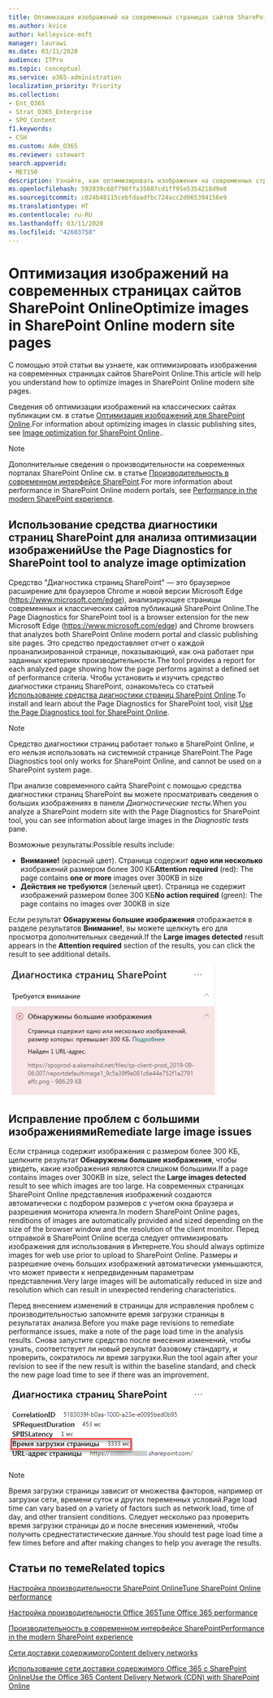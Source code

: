 ```yaml
---
title: Оптимизация изображений на современных страницах сайтов SharePoint Online
ms.author: kvice
author: kelleyvice-msft
manager: laurawi
ms.date: 03/11/2020
audience: ITPro
ms.topic: conceptual
ms.service: o365-administration
localization_priority: Priority
ms.collection:
- Ent_O365
- Strat_O365_Enterprise
- SPO_Content
f1.keywords:
- CSH
ms.custom: Adm_O365
ms.reviewer: sstewart
search.appverid:
- MET150
description: Узнайте, как оптимизировать изображения на современных страницах сайтов SharePoint Online.
ms.openlocfilehash: 592839c68f790ffa35887cd1ff95e5354218d9e8
ms.sourcegitcommit: c024b48115cebfdaadfbc724acc2d065394156e9
ms.translationtype: HT
ms.contentlocale: ru-RU
ms.lasthandoff: 03/11/2020
ms.locfileid: "42603758"
---
```

# <a name="optimize-images-in-sharepoint-online-modern-site-pages"></a><span data-ttu-id="5aa20-103">Оптимизация изображений на современных страницах сайтов SharePoint Online</span><span class="sxs-lookup"><span data-stu-id="5aa20-103">Optimize images in SharePoint Online modern site pages</span></span>

<span data-ttu-id="5aa20-104">С помощью этой статьи вы узнаете, как оптимизировать изображения на современных страницах сайтов SharePoint Online.</span><span class="sxs-lookup"><span data-stu-id="5aa20-104">This article will help you understand how to optimize images in SharePoint Online modern site pages.</span></span>

<span data-ttu-id="5aa20-105">Сведения об оптимизации изображений на классических сайтах публикации см. в статье [Оптимизация изображений для SharePoint Online](image-optimization-for-sharepoint-online.md).</span><span class="sxs-lookup"><span data-stu-id="5aa20-105">For information about optimizing images in classic publishing sites, see [Image optimization for SharePoint Online](image-optimization-for-sharepoint-online.md)..</span></span>

>[!NOTE]
><span data-ttu-id="5aa20-106">Дополнительные сведения о производительности на современных порталах SharePoint Online см. в статье [Производительность в современном интерфейсе SharePoint](https://docs.microsoft.com/sharepoint/modern-experience-performance).</span><span class="sxs-lookup"><span data-stu-id="5aa20-106">For more information about performance in SharePoint Online modern portals, see [Performance in the modern SharePoint experience](https://docs.microsoft.com/sharepoint/modern-experience-performance).</span></span>

## <a name="use-the-page-diagnostics-for-sharepoint-tool-to-analyze-image-optimization"></a><span data-ttu-id="5aa20-107">Использование средства диагностики страниц SharePoint для анализа оптимизации изображений</span><span class="sxs-lookup"><span data-stu-id="5aa20-107">Use the Page Diagnostics for SharePoint tool to analyze image optimization</span></span>

<span data-ttu-id="5aa20-108">Средство "Диагностика страниц SharePoint" — это браузерное расширение для браузеров Chrome и новой версии Microsoft Edge (https://www.microsoft.com/edge), анализирующее страницы современных и классических сайтов публикаций SharePoint Online.</span><span class="sxs-lookup"><span data-stu-id="5aa20-108">The Page Diagnostics for SharePoint tool is a browser extension for the new Microsoft Edge (https://www.microsoft.com/edge) and Chrome browsers that analyzes both SharePoint Online modern portal and classic publishing site pages.</span></span> <span data-ttu-id="5aa20-109">Это средство предоставляет отчет о каждой проанализированной странице, показывающий, как она работает при заданных критериях производительности.</span><span class="sxs-lookup"><span data-stu-id="5aa20-109">The tool provides a report for each analyzed page showing how the page performs against a defined set of performance criteria.</span></span> <span data-ttu-id="5aa20-110">Чтобы установить и изучить средство диагностики страниц SharePoint, ознакомьтесь со статьей [Использование средства диагностики страниц SharePoint Online](page-diagnostics-for-spo.md).</span><span class="sxs-lookup"><span data-stu-id="5aa20-110">To install and learn about the Page Diagnostics for SharePoint tool, visit [Use the Page Diagnostics tool for SharePoint Online](page-diagnostics-for-spo.md).</span></span>

>[!NOTE]
><span data-ttu-id="5aa20-111">Средство диагностики страниц работает только в SharePoint Online, и его нельзя использовать на системной странице SharePoint.</span><span class="sxs-lookup"><span data-stu-id="5aa20-111">The Page Diagnostics tool only works for SharePoint Online, and cannot be used on a SharePoint system page.</span></span>

<span data-ttu-id="5aa20-112">При анализе современного сайта SharePoint с помощью средства диагностики страниц SharePoint вы можете просматривать сведения о больших изображениях в панели _Диагностические тесты_.</span><span class="sxs-lookup"><span data-stu-id="5aa20-112">When you analyze a SharePoint modern site with the Page Diagnostics for SharePoint tool, you can see information about large images in the _Diagnostic tests_ pane.</span></span>

<span data-ttu-id="5aa20-113">Возможные результаты:</span><span class="sxs-lookup"><span data-stu-id="5aa20-113">Possible results include:</span></span>

- <span data-ttu-id="5aa20-114">**Внимание!** (красный цвет). Страница содержит **одно или несколько** изображений размером более 300 КБ</span><span class="sxs-lookup"><span data-stu-id="5aa20-114">**Attention required** (red): The page contains **one or more** images over 300KB in size</span></span>
- <span data-ttu-id="5aa20-115">**Действия не требуются** (зеленый цвет). Страница не содержит изображений размером более 300 КБ</span><span class="sxs-lookup"><span data-stu-id="5aa20-115">**No action required** (green): The page contains no images over 300KB in size</span></span>

<span data-ttu-id="5aa20-116">Если результат **Обнаружены большие изображения** отображается в разделе результатов **Внимание!**, вы можете щелкнуть его для просмотра дополнительных сведений.</span><span class="sxs-lookup"><span data-stu-id="5aa20-116">If the **Large images detected** result appears in the **Attention required** section of the results, you can click the result to see additional details.</span></span>

![Результаты средства диагностики страниц](media/modern-portal-optimization/pagediag-large-images.png)

## <a name="remediate-large-image-issues"></a><span data-ttu-id="5aa20-118">Исправление проблем с большими изображениями</span><span class="sxs-lookup"><span data-stu-id="5aa20-118">Remediate large image issues</span></span>

<span data-ttu-id="5aa20-119">Если страница содержит изображения с размером более 300 КБ, щелкните результат **Обнаружены большие изображения**, чтобы увидеть, какие изображения являются слишком большими.</span><span class="sxs-lookup"><span data-stu-id="5aa20-119">If a page contains images over 300KB in size, select the **Large images detected** result to see which images are too large.</span></span> <span data-ttu-id="5aa20-120">На современных страницах SharePoint Online представления изображений создаются автоматически с подбором размеров с учетом окна браузера и разрешения монитора клиента.</span><span class="sxs-lookup"><span data-stu-id="5aa20-120">In modern SharePoint Online pages, renditions of images are automatically provided and sized depending on the size of the browser window and the resolution of the client monitor.</span></span> <span data-ttu-id="5aa20-121">Перед отправкой в SharePoint Online всегда следует оптимизировать изображения для использования в Интернете.</span><span class="sxs-lookup"><span data-stu-id="5aa20-121">You should always optimize images for web use prior to upload to SharePoint Online.</span></span> <span data-ttu-id="5aa20-122">Размеры и разрешение очень больших изображений автоматически уменьшаются, что может привести к непредвиденным параметрам представления.</span><span class="sxs-lookup"><span data-stu-id="5aa20-122">Very large images will be automatically reduced in size and resolution which can result in unexpected rendering characteristics.</span></span>

<span data-ttu-id="5aa20-123">Перед внесением изменений в страницы для исправления проблем с производительностью запомните время загрузки страницы в результатах анализа.</span><span class="sxs-lookup"><span data-stu-id="5aa20-123">Before you make page revisions to remediate performance issues, make a note of the page load time in the analysis results.</span></span> <span data-ttu-id="5aa20-124">Снова запустите средство после внесения изменений, чтобы узнать, соответствует ли новый результат базовому стандарту, и проверить, сократилось ли время загрузки.</span><span class="sxs-lookup"><span data-stu-id="5aa20-124">Run the tool again after your revision to see if the new result is within the baseline standard, and check the new page load time to see if there was an improvement.</span></span>

![Анализ времени загрузки страницы](media/modern-portal-optimization/pagediag-page-load-time.png)

>[!NOTE]
><span data-ttu-id="5aa20-126">Время загрузки страницы зависит от множества факторов, например от загрузки сети, времени суток и других переменных условий.</span><span class="sxs-lookup"><span data-stu-id="5aa20-126">Page load time can vary based on a variety of factors such as network load, time of day, and other transient conditions.</span></span> <span data-ttu-id="5aa20-127">Следует несколько раз проверить время загрузки страницы до и после внесения изменений, чтобы получить среднестатистические данные.</span><span class="sxs-lookup"><span data-stu-id="5aa20-127">You should test page load time a few times before and after making changes to help you average the results.</span></span>

## <a name="related-topics"></a><span data-ttu-id="5aa20-128">Статьи по теме</span><span class="sxs-lookup"><span data-stu-id="5aa20-128">Related topics</span></span>

[<span data-ttu-id="5aa20-129">Настройка производительности SharePoint Online</span><span class="sxs-lookup"><span data-stu-id="5aa20-129">Tune SharePoint Online performance</span></span>](tune-sharepoint-online-performance.md)

[<span data-ttu-id="5aa20-130">Настройка производительности Office 365</span><span class="sxs-lookup"><span data-stu-id="5aa20-130">Tune Office 365 performance</span></span>](tune-office-365-performance.md)

[<span data-ttu-id="5aa20-131">Производительность в современном интерфейсе SharePoint</span><span class="sxs-lookup"><span data-stu-id="5aa20-131">Performance in the modern SharePoint experience</span></span>](https://docs.microsoft.com/sharepoint/modern-experience-performance)

[<span data-ttu-id="5aa20-132">Сети доставки содержимого</span><span class="sxs-lookup"><span data-stu-id="5aa20-132">Content delivery networks</span></span>](content-delivery-networks.md)

[<span data-ttu-id="5aa20-133">Использование сети доставки содержимого Office 365 с SharePoint Online</span><span class="sxs-lookup"><span data-stu-id="5aa20-133">Use the Office 365 Content Delivery Network (CDN) with SharePoint Online</span></span>](use-office-365-cdn-with-spo.md)
